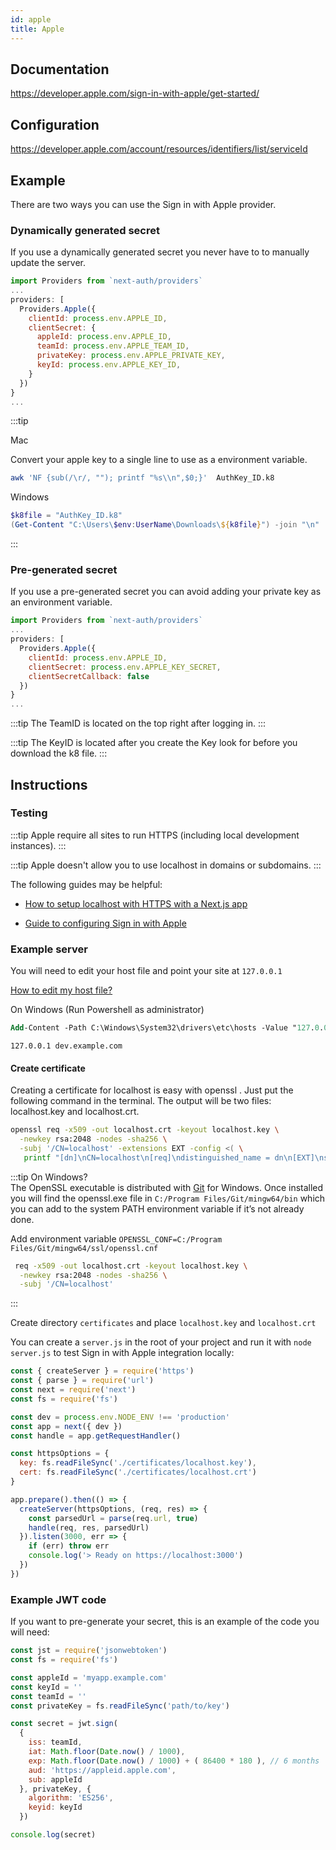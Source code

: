 ```yaml
---
id: apple
title: Apple
---
```


## Documentation

https://developer.apple.com/sign-in-with-apple/get-started/

## Configuration

https://developer.apple.com/account/resources/identifiers/list/serviceId

## Example

There are two ways you can use the Sign in with Apple provider.

### Dynamically generated secret

If you use a dynamically generated secret you never have to to manually update the server.

```js
import Providers from `next-auth/providers`
...
providers: [
  Providers.Apple({
    clientId: process.env.APPLE_ID,
    clientSecret: { 
      appleId: process.env.APPLE_ID,
      teamId: process.env.APPLE_TEAM_ID,
      privateKey: process.env.APPLE_PRIVATE_KEY,
      keyId: process.env.APPLE_KEY_ID,
    }
  })
}
...
```

:::tip

  Mac
 
  Convert your apple key to a single line to use as a environment variable.
  ```bash
  awk 'NF {sub(/\r/, ""); printf "%s\\n",$0;}'  AuthKey_ID.k8
  ```
  
  Windows
  
  ```powershell
 $k8file = "AuthKey_ID.k8"
(Get-Content "C:\Users\$env:UserName\Downloads\${k8file}") -join "\n" 
```
  
:::

### Pre-generated secret

If you use a pre-generated secret you can avoid adding your private key as an environment variable.

```js
import Providers from `next-auth/providers`
...
providers: [
  Providers.Apple({
    clientId: process.env.APPLE_ID,
    clientSecret: process.env.APPLE_KEY_SECRET,
    clientSecretCallback: false
  })
}
...
```

:::tip
The TeamID is located on the top right after logging in.
:::

:::tip
The KeyID is located after you create the Key look for before you download the k8 file.
:::

## Instructions

### Testing

:::tip
Apple require all sites to run HTTPS (including local development instances).
:::

:::tip
Apple doesn't allow you to use localhost in domains or subdomains.
:::

The following guides may be helpful:

* [How to setup localhost with HTTPS with a Next.js app](https://medium.com/@anMagpie/secure-your-local-development-server-with-https-next-js-81ac6b8b3d68)

* [Guide to configuring Sign in with Apple](https://developer.okta.com/blog/2019/06/04/what-the-heck-is-sign-in-with-apple)

### Example server

You will need to edit your host file and point your site at `127.0.0.1`

[How to edit my host file?](https://phoenixnap.com/kb/how-to-edit-hosts-file-in-windows-mac-or-linux)

On Windows (Run Powershell as administrator)

```ps
Add-Content -Path C:\Windows\System32\drivers\etc\hosts -Value "127.0.0.1`tdev.example.com" -Force
```

```
127.0.0.1 dev.example.com
```

#### Create certificate


Creating a certificate for localhost is easy with openssl . Just put the following command in the terminal. The output will be two files: localhost.key and localhost.crt.

```bash
openssl req -x509 -out localhost.crt -keyout localhost.key \
  -newkey rsa:2048 -nodes -sha256 \
  -subj '/CN=localhost' -extensions EXT -config <( \
   printf "[dn]\nCN=localhost\n[req]\ndistinguished_name = dn\n[EXT]\nsubjectAltName=DNS:localhost\nkeyUsage=digitalSignature\nextendedKeyUsage=serverAuth")
```

:::tip
On Windows?  
The OpenSSL executable is distributed with [Git](https://git-scm.com/download/win]9) for Windows. 
Once installed you will find the openssl.exe file in `C:/Program Files/Git/mingw64/bin` which you can add to the system PATH environment variable if it’s not already done.

Add environment variable `OPENSSL_CONF=C:/Program Files/Git/mingw64/ssl/openssl.cnf`

```bash
 req -x509 -out localhost.crt -keyout localhost.key \
  -newkey rsa:2048 -nodes -sha256 \
  -subj '/CN=localhost'
```

:::

Create directory `certificates` and place `localhost.key` and `localhost.crt`


You can create a `server.js` in the root of your project and run it with `node server.js` to test Sign in with Apple integration locally:


```js
const { createServer } = require('https')
const { parse } = require('url')
const next = require('next')
const fs = require('fs')

const dev = process.env.NODE_ENV !== 'production'
const app = next({ dev })
const handle = app.getRequestHandler()

const httpsOptions = {
  key: fs.readFileSync('./certificates/localhost.key'),
  cert: fs.readFileSync('./certificates/localhost.crt')
}

app.prepare().then(() => {
  createServer(httpsOptions, (req, res) => {
    const parsedUrl = parse(req.url, true)
    handle(req, res, parsedUrl)
  }).listen(3000, err => {
    if (err) throw err
    console.log('> Ready on https://localhost:3000')
  })
})
```

### Example JWT code

If you want to pre-generate your secret, this is an example of the code you will need:

```js
const jst = require('jsonwebtoken')
const fs = require('fs')

const appleId = 'myapp.example.com'
const keyId = ''
const teamId = ''
const privateKey = fs.readFileSync('path/to/key')

const secret = jwt.sign(
  {
    iss: teamId,
    iat: Math.floor(Date.now() / 1000),
    exp: Math.floor(Date.now() / 1000) + ( 86400 * 180 ), // 6 months
    aud: 'https://appleid.apple.com',
    sub: appleId
  }, privateKey, {
    algorithm: 'ES256',
    keyid: keyId
  })

console.log(secret)
```
